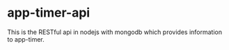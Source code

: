 # app-timer-api

This is the RESTful api in nodejs with mongodb which provides information to app-timer.